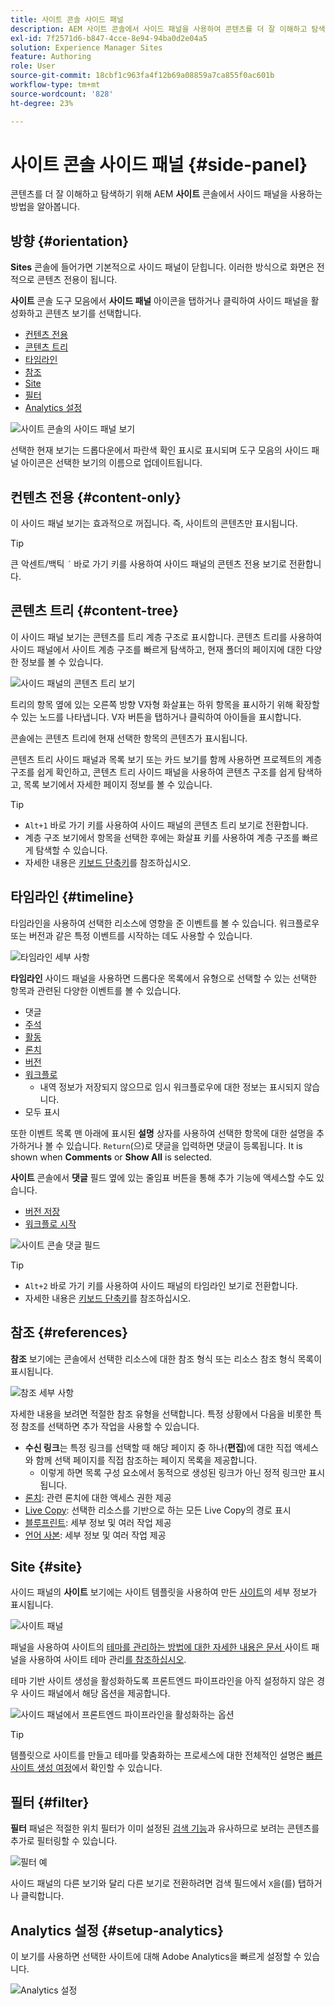 ```yaml
---
title: 사이트 콘솔 사이드 패널
description: AEM 사이트 콘솔에서 사이드 패널을 사용하여 콘텐츠를 더 잘 이해하고 탐색하는 방법을 알아봅니다.
exl-id: 7f2571d6-b847-4cce-8e94-94ba0d2e04a5
solution: Experience Manager Sites
feature: Authoring
role: User
source-git-commit: 18cbf1c963fa4f12b69a08859a7ca855f0ac601b
workflow-type: tm+mt
source-wordcount: '828'
ht-degree: 23%

---
```


# 사이트 콘솔 사이드 패널 {#side-panel}

콘텐츠를 더 잘 이해하고 탐색하기 위해 AEM **사이트** 콘솔에서 사이드 패널을 사용하는 방법을 알아봅니다.

## 방향 {#orientation}

**Sites** 콘솔에 들어가면 기본적으로 사이드 패널이 닫힙니다. 이러한 방식으로 화면은 전적으로 콘텐츠 전용이 됩니다.

**사이트** 콘솔 도구 모음에서 **사이드 패널** 아이콘을 탭하거나 클릭하여 사이드 패널을 활성화하고 콘텐츠 보기를 선택합니다.

* [컨텐츠 전용](#content-only)
* [콘텐츠 트리](#content-tree)
* [타임라인](#timeline)
* [참조](#references)
* [Site](#site)
* [필터](#filter)
* [Analytics 설정](#setup-analytics)

![사이트 콘솔의 사이드 패널 보기](assets/sites-console-side-panel-views.png)

선택한 현재 보기는 드롭다운에서 파란색 확인 표시로 표시되며 도구 모음의 사이드 패널 아이콘은 선택한 보기의 이름으로 업데이트됩니다.

## 컨텐츠 전용 {#content-only}

이 사이드 패널 보기는 효과적으로 꺼집니다. 즉, 사이트의 콘텐츠만 표시됩니다.

>[!TIP]
>
>큰 악센트/백틱 `´` 바로 가기 키를 사용하여 사이드 패널의 콘텐츠 전용 보기로 전환합니다.

## 콘텐츠 트리 {#content-tree}

이 사이드 패널 보기는 콘텐츠를 트리 계층 구조로 표시합니다. 콘텐츠 트리를 사용하여 사이드 패널에서 사이트 계층 구조를 빠르게 탐색하고, 현재 폴더의 페이지에 대한 다양한 정보를 볼 수 있습니다.

![사이드 패널의 콘텐츠 트리 보기](assets/console-side-panel-content-tree.png)

트리의 항목 옆에 있는 오른쪽 방향 V자형 화살표는 하위 항목을 표시하기 위해 확장할 수 있는 노드를 나타냅니다. V자 버튼을 탭하거나 클릭하여 아이들을 표시합니다.

콘솔에는 콘텐츠 트리에 현재 선택한 항목의 콘텐츠가 표시됩니다.

콘텐츠 트리 사이드 패널과 목록 보기 또는 카드 보기를 함께 사용하면 프로젝트의 계층 구조를 쉽게 확인하고, 콘텐츠 트리 사이드 패널을 사용하여 콘텐츠 구조를 쉽게 탐색하고, 목록 보기에서 자세한 페이지 정보를 볼 수 있습니다.

>[!TIP]
>
>* `Alt+1` 바로 가기 키를 사용하여 사이드 패널의 콘텐츠 트리 보기로 전환합니다.
>* 계층 구조 보기에서 항목을 선택한 후에는 화살표 키를 사용하여 계층 구조를 빠르게 탐색할 수 있습니다.
>* 자세한 내용은 [키보드 단축키](/help/sites-cloud/authoring/sites-console/keyboard-shortcuts.md)를 참조하십시오.

## 타임라인 {#timeline}

타임라인을 사용하여 선택한 리소스에 영향을 준 이벤트를 볼 수 있습니다. 워크플로우 또는 버전과 같은 특정 이벤트를 시작하는 데도 사용할 수 있습니다.

![타임라인 세부 사항](/help/sites-cloud/authoring/assets/timeline-detail.png)

**타임라인** 사이드 패널을 사용하면 드롭다운 목록에서 유형으로 선택할 수 있는 선택한 항목과 관련된 다양한 이벤트를 볼 수 있습니다.

* 댓글
* [주석](/help/sites-cloud/authoring/page-editor/annotations.md)
* [활동](/help/sites-cloud/authoring/personalization/activities.md)
* [론치](/help/sites-cloud/authoring/launches/overview.md)
* [버전](/help/sites-cloud/authoring/sites-console/page-versions.md)
* [워크플로](/help/sites-cloud/authoring/workflows/overview.md)
   * 내역 정보가 저장되지 않으므로 임시 워크플로우에 대한 정보는 표시되지 않습니다.<!--With the exception of [transient workflows](/help/sites-developing/workflows.md#transient-workflows) as no history information is saved for these-->
* 모두 표시

또한 이벤트 목록 맨 아래에 표시된 **설명** 상자를 사용하여 선택한 항목에 대한 설명을 추가하거나 볼 수 있습니다. `Return`(으)로 댓글을 입력하면 댓글이 등록됩니다. It is shown when **Comments** or **Show All** is selected.

**사이트** 콘솔에서 **댓글** 필드 옆에 있는 줄임표 버튼을 통해 추가 기능에 액세스할 수도 있습니다.

* [버전 저장](/help/sites-cloud/authoring/sites-console/page-versions.md)
* [워크플로 시작](/help/sites-cloud/authoring/workflows/applying.md)

![사이트 콘솔 댓글 필드](assets/sites-console-comment-ellipsis.png)

>[!TIP]
>
>* `Alt+2` 바로 가기 키를 사용하여 사이드 패널의 타임라인 보기로 전환합니다.
>* 자세한 내용은 [키보드 단축키](/help/sites-cloud/authoring/sites-console/keyboard-shortcuts.md)를 참조하십시오.

## 참조 {#references}

**참조** 보기에는 콘솔에서 선택한 리소스에 대한 참조 형식 또는 리소스 참조 형식 목록이 표시됩니다.

![참조 세부 사항](assets/console-side-panel-references-detail.png)

자세한 내용을 보려면 적절한 참조 유형을 선택합니다. 특정 상황에서 다음을 비롯한 특정 참조를 선택하면 추가 작업을 사용할 수 있습니다.

* **수신 링크**&#x200B;는 특정 링크를 선택할 때 해당 페이지 중 하나(**편집**)에 대한 직접 액세스와 함께 선택 페이지를 직접 참조하는 페이지 목록을 제공합니다.
   * 이렇게 하면 목록 구성 요소에서 동적으로 생성된 링크가 아닌 정적 링크만 표시됩니다.
* [론치](/help/sites-cloud/authoring/launches/overview.md): 관련 론치에 대한 액세스 권한 제공
* [Live Copy](/help/sites-cloud/administering/msm/overview.md): 선택한 리소스를 기반으로 하는 모든 Live Copy의 경로 표시
* [블루프린트](/help/sites-cloud/administering/msm/best-practices.md): 세부 정보 및 여러 작업 제공
* [언어 사본](/help/sites-cloud/administering/translation/managing-projects.md#creating-translation-projects-using-the-references-panel): 세부 정보 및 여러 작업 제공

## Site {#site}

사이드 패널의 **사이트** 보기에는 사이트 템플릿을 사용하여 만든 [사이트](/help/sites-cloud/administering/site-creation/create-site.md)의 세부 정보가 표시됩니다.

![사이트 패널](assets/console-side-panel-site-paenl.png)

패널을 사용하여 사이트의 [테마를 관리하는 방법에 대한 자세한 내용은 문서 &#x200B;](/help/sites-cloud/administering/site-creation/site-rail.md)사이트 패널을 사용하여 사이트 테마 관리[를 참조하십시오](/help/sites-cloud/administering/site-creation/site-themes.md).

테마 기반 사이트 생성을 활성화하도록 프론트엔드 파이프라인을 아직 설정하지 않은 경우 사이드 패널에서 해당 옵션을 제공합니다.

![사이드 패널에서 프론트엔드 파이프라인을 활성화하는 옵션](assets/sites-console-side-panel-site.png)

>[!TIP]
>
>템플릿으로 사이트를 만들고 테마를 맞춤화하는 프로세스에 대한 전체적인 설명은 [빠른 사이트 생성 여정](/help/journey-sites/quick-site/overview.md)에서 확인할 수 있습니다.

## 필터 {#filter}

**필터** 패널은 적절한 위치 필터가 이미 설정된 [검색 기능](/help/sites-cloud/authoring/search.md)과 유사하므로 보려는 콘텐츠를 추가로 필터링할 수 있습니다.

![필터 예](assets/console-side-panel-filter.png)

사이드 패널의 다른 보기와 달리 다른 보기로 전환하려면 검색 필드에서 `X`을(를) 탭하거나 클릭합니다.

## Analytics 설정 {#setup-analytics}

이 보기를 사용하면 선택한 사이트에 대해 Adobe Analytics을 빠르게 설정할 수 있습니다.

![Analytics 설정](assets/sites-console-side-panel-setup-analytics.png)
